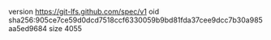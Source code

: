 version https://git-lfs.github.com/spec/v1
oid sha256:905ce7ce59d0dcd7518ccf6330059b9bd81fda37cee9dcc7b30a985aa5ed9684
size 4055
